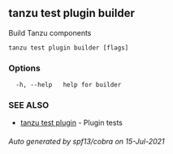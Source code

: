 ## tanzu test plugin builder

Build Tanzu components

```
tanzu test plugin builder [flags]
```

### Options

```
  -h, --help   help for builder
```

### SEE ALSO

* [tanzu test plugin](tanzu_test_plugin.md)     - Plugin tests

###### Auto generated by spf13/cobra on 15-Jul-2021
